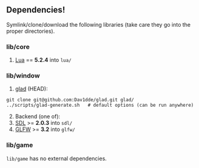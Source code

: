 
## Dependencies!

Symlink/clone/download the following libraries (take care they go into the
proper directories).

### lib/core

1. [Lua](https://www.lua.org/download.html) == **5.2.4** into `lua/`

### lib/window

1. [glad](https://github.com/Dav1dde/glad) (HEAD):

  ```
  git clone git@github.com:Dav1dde/glad.git glad/
  ../scripts/glad-generate.sh   # default options (can be run anywhere)
  ```

2. Backend (one of):
  1. [SDL](http://libsdl.org/download-2.0.php) >= **2.0.3** into `sdl/`
  2. [GLFW](http://www.glfw.org/download.html) >= **3.2** into `glfw/`

### lib/game

`lib/game` has no external dependencies.
